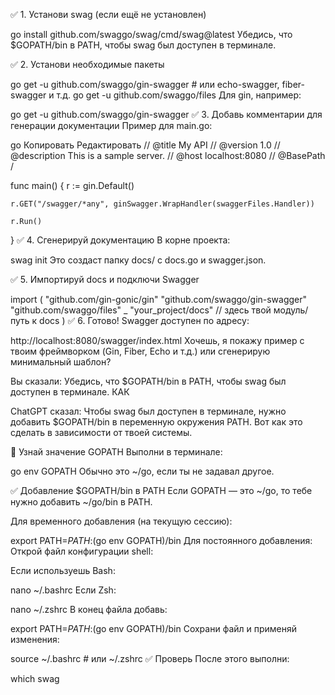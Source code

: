 ✅ 1. Установи swag (если ещё не установлен)

go install github.com/swaggo/swag/cmd/swag@latest
Убедись, что $GOPATH/bin в PATH, чтобы swag был доступен в терминале.

✅ 2. Установи необходимые пакеты

go get -u github.com/swaggo/gin-swagger         # или echo-swagger, fiber-swagger и т.д.
go get -u github.com/swaggo/files
Для gin, например:


go get -u github.com/swaggo/gin-swagger
✅ 3. Добавь комментарии для генерации документации
Пример для main.go:

go
Копировать
Редактировать
// @title           My API
// @version         1.0
// @description     This is a sample server.
// @host            localhost:8080
// @BasePath        /

func main() {
    r := gin.Default()

    r.GET("/swagger/*any", ginSwagger.WrapHandler(swaggerFiles.Handler))

    r.Run()
}
✅ 4. Сгенерируй документацию
В корне проекта:


swag init
Это создаст папку docs/ с docs.go и swagger.json.

✅ 5. Импортируй docs и подключи Swagger

import (
    "github.com/gin-gonic/gin"
    "github.com/swaggo/gin-swagger"
    "github.com/swaggo/files"
    _ "your_project/docs" // здесь твой модуль/путь к docs
)
✅ 6. Готово! Swagger доступен по адресу:

http://localhost:8080/swagger/index.html
Хочешь, я покажу пример с твоим фреймворком (Gin, Fiber, Echo и т.д.) или сгенерирую минимальный шаблон?







Вы сказали:
Убедись, что $GOPATH/bin в PATH, чтобы swag был доступен в терминале. КАК


ChatGPT сказал:
Чтобы swag был доступен в терминале, нужно добавить $GOPATH/bin в переменную окружения PATH. Вот как это сделать в зависимости от твоей системы.

🔧 Узнай значение GOPATH
Выполни в терминале:


go env GOPATH
Обычно это ~/go, если ты не задавал другое.

✅ Добавление $GOPATH/bin в PATH
Если GOPATH — это ~/go, то тебе нужно добавить ~/go/bin в PATH.

Для временного добавления (на текущую сессию):

export PATH=$PATH:$(go env GOPATH)/bin
Для постоянного добавления:
Открой файл конфигурации shell:

Если используешь Bash:


nano ~/.bashrc
Если Zsh:


nano ~/.zshrc
В конец файла добавь:


export PATH=$PATH:$(go env GOPATH)/bin
Сохрани файл и применяй изменения:


source ~/.bashrc    # или ~/.zshrc
✅ Проверь
После этого выполни:


which swag

